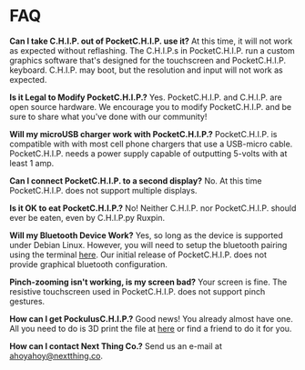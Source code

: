 # FAQ

**Can I take C.H.I.P. out of PocketC.H.I.P. use it?**
At this time, it will not work as expected without reflashing. The C.H.I.P.s in PocketC.H.I.P. run a custom graphics software that's designed for the touchscreen and PocketC.H.I.P. keyboard. C.H.I.P. may boot, but the resolution and input will not work as expected.

**Is it Legal to Modify PocketC.H.I.P.?**
Yes. PocketC.H.I.P. and C.H.I.P. are open source hardware. We encourage you to modify PocketC.H.I.P. and be sure to share what you've done with our community!

**Will my microUSB charger work with PocketC.H.I.P.?**
PocketC.H.I.P. is compatible with with most cell phone chargers that use a USB-micro cable. PocketC.H.I.P. needs a power supply capable of outputting 5-volts with at least 1 amp.

**Can I connect PocketC.H.I.P. to a second display?**
No. At this time PocketC.H.I.P. does not support multiple displays.

**Is it OK to eat PocketC.H.I.P.?** No! Neither C.H.I.P. nor PocketC.H.I.P. should ever be eaten, even by C.H.I.P.py Ruxpin. 

**Will my Bluetooth Device Work?**
Yes, so long as the device is supported under Debian Linux. However, you will need to setup the bluetooth pairing using the terminal [here](http://docs.getchip.com/#connecting-bluetooth-devices). Our initial release of PocketC.H.I.P. does not provide graphical bluetooth configuration.

**Pinch-zooming isn't working, is my screen bad?**
Your screen is fine. The resistive touchscreen used in PocketC.H.I.P. does not support pinch gestures.

**How can I get PockulusC.H.I.P.?**
Good news! You already almost have one. All you need to do is 3D print the file at [here](https://github.com/NextThingCo/PockulusCHIP) or find a friend to do it for you.


**How can I contact Next Thing Co.?**
Send us an e-mail at ahoyahoy@nextthing.co.
